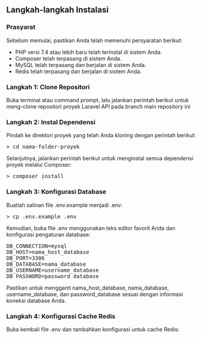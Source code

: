 ## Langkah-langkah Instalasi

### Prasyarat
Sebelum memulai, pastikan Anda telah memenuhi persyaratan berikut:

* PHP versi 7.4 atau lebih baru telah terinstal di sistem Anda.
* Composer telah terpasang di sistem Anda.
* MySQL telah terpasang dan berjalan di sistem Anda.
* Redis telah terpasang dan berjalan di sistem Anda.

### Langkah 1: Clone Repositori
Buka terminal atau command prompt, lalu jalankan perintah berikut untuk meng-clone repositori proyek Laravel API pada branch main repository ini

### Langkah 2: Instal Dependensi

Pindah ke direktori proyek yang telah Anda kloning dengan perintah berikut:
<pre>
> cd nama-folder-proyek
</pre>

Selanjutnya, jalankan perintah berikut untuk menginstal semua dependensi proyek melalui Composer:
<pre>
> composer install
</pre>

### Langkah 3: Konfigurasi Database

Buatlah salinan file .env.example menjadi .env:
<pre>
> cp .env.example .env
</pre>

Kemudian, buka file .env menggunakan teks editor favorit Anda dan konfigurasi pengaturan database:

<pre>
DB_CONNECTION=mysql
DB_HOST=nama_host_database
DB_PORT=3306
DB_DATABASE=nama_database
DB_USERNAME=username_database
DB_PASSWORD=password_database
</pre>

Pastikan untuk mengganti nama_host_database, nama_database, username_database, dan password_database sesuai dengan informasi koneksi database Anda.

### Langkah 4: Konfigurasi Cache Redis

Buka kembali file .env dan tambahkan konfigurasi untuk cache Redis:
>